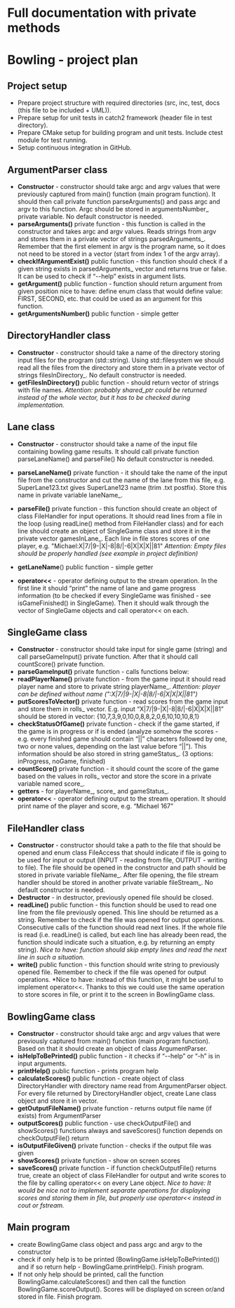 # Full documentation with private methods
# Bowling - project plan  

## Project setup

- Prepare project structure with required directories (src, inc, test, docs (this file to be included + UML)).
- Prepare setup for unit tests in catch2 framework (header file in test directory).
- Prepare CMake setup for building program and unit tests. Include ctest module for test running. 
- Setup continuous integration in GitHub.  

## ArgumentParser class 

- **Constructor** - constructor should take argc and argv values that were previously captured from main() function (main program function). It should then call private function parseArguments() and pass argc and argv to this function. Argc should be stored in argumentsNumber_ private variable.
No default constructor is needed. 
- **parseArguments()** private function - this function is called in the constructor and takes argc and argv values. Reads strings from argv and stores them in a private vector of strings parsedArguments_. Remember that the first element in argv is the program name, so it does not need to be stored in a vector (start from index 1 of the argv array).  
- **checkIfArgumentExist()** public function - this function should check if a given string exists in parsedArguments_ vector and returns true or false. It can be used to check if “--help” exists in argument lists.
- **getArgument()** public function - function should return argument from given position
nice to have: define enum class that would define value: FIRST, SECOND, etc. that could be used as an argument for this function.
- **getArgumentsNumber()** public function - simple getter

## DirectoryHandler class

- **Constructor** - constructor should take a name of the directory storing input files for the program (std::string). Using std::filesystem we should read all the files from the directory and store them in a private vector of strings filesInDirectory_.
No default constructor is needed.
- **getFilesInDirectory()** public function - should return vector of strings with file names.
*Attention: probably shared_ptr could be returned instead of the whole vector, but it has to be checked during implementation.*

## Lane class

- **Constructor** - constructor should take a name of the input file containing bowling game results. It should call private function parseLaneName() and parseFile()
No default constructor is needed.
- **parseLaneName()** private function - it should take the name of the input file from the constructor and cut the name of the lane from this file, e.g. SuperLane123.txt gives SuperLane123 name (trim .txt postfix). Store this name in private variable laneName_.

- **parseFile()** private function - this function should create an object of class FileHandler for input operations. It should read lines from a file in the loop (using readLine() method from FileHandler class) and for each line should create an object of SingleGame class and store it in the private vector gamesInLane_. Each line in file stores scores of one player, e.g. "Michael:X|7/|9-|X|-8|8/|-6|X|X|X||81"
*Attention: Empty files should be properly handled (see example in project definition)*
- **getLaneName**() public function - simple getter
- **operator<<** - operator defining output to the stream operation. In the first line it should “print” the name of lane and game progress information (to be checked if every SingleGame was finished - see isGameFinished() in SingleGame). Then it should walk through the vector of SingleGame objects and call operator<< on each.

## SingleGame class

- **Constructor** - constructor should take input for single game (string) and call parseGameInput() private function. After that it should call countScore() private function.
- **parseGameInput()** private function - calls functions below:
- **readPlayerName()** private function - from the game input it should read player name and store to private string playerName_.
*Attention: player can be defined without name (":X|7/|9-|X|-8|8/|-6|X|X|X||81")*
- **putScoresToVector()** private function - read scores from the game input and store them in rolls_ vector. E.g. input “X|7/|9-|X|-8|8/|-6|X|X|X||81” should be stored in vector: {10,7,3,9,0,10,0,8,8,2,0,6,10,10,10,8,1}
- **checkStatusOfGame()** private function - check if the game started, if the game is in progress or if is ended (analyze somehow the scores - e.g. every finished game should contain “||” characters followed by one, two or none values, depending on the last value before “||”). This information should be also stored in string gameStatus_. (3 options: inProgress, noGame, finished)
- **countScore()** private function - it should count the score of the game based on the values in rolls_ vector and store the score in a private variable named score_.
- **getters** - for playerName_, score_ and gameStatus_.
- **operator<<** - operator defining output to the stream operation. It should print name of the player and score, e.g. “Michael 167”

## FileHandler class

- **Constructor** - constructor should take a path to the file that should be opened and enum class FileAccess that should indicate if file is going to be used for input or output (INPUT - reading from file, OUTPUT - writing to file).
The file should be opened in the constructor and path should be stored in private variable fileName_. After file opening, the file stream handler should be stored in another private variable fileStream_.
No default constructor is needed.
- **Destructor** - in destructor, previously opened file should be closed.
- **readLine()** public function - this function should be used to read one line from the file previously opened. This line should be returned as a string.
Remember to check if the file was opened for output operations.
Consecutive calls of the function should read next lines. If the whole file is read (i.e. readLine() is called, but each line has already been read, the function should indicate such a situation, e.g. by returning an empty string).
*Nice to have: function should skip empty lines and read the next line in such a situation.*
- **write()** public function - this function should write string to previously opened file. Remember to check if the file was opened for output operations.
*Nice to have: instead of this function, it might be useful to implement operator<<. Thanks to this we could use the same operation to store scores in file, or print it to the screen in BowlingGame class.

## BowlingGame class

- **Constructor** - constructor should take argc and argv values that were previously captured from main() function (main program function). Based on that it should create an object of class ArgumentParser.
- **isHelpToBePrinted()** public function - it checks if “--help” or “-h” is in input arguments.
- **printHelp()** public function - prints program help
- **calculateScores()** public function - create object of class DirectoryHandler with directory name read from ArgumentParser object. For every file returned by DirectoryHandler object, create Lane class object and store it in vector.
- **getOutputFileName()** private function - returns output file name (if exists) from ArgumentParser
- **outputScores()** public function - use checkOutputFile() and showScores() functions always and saveScores() function depends on checkOutputFile() return
- **isOutputFileGiven()** private function - checks if the output file was given
- **showScores()** private function - show on screen scores
- **saveScores()** private function - if function checkOutputFile() returns true, create an object of class FileHandler for output and write scores to the file by calling operator<< on every Lane object.
*Nice to have: It would be nice not to implement separate operations for displaying scores and storing them in file, but properly use operator<< instead in cout or fstream.*

  
  

## Main program
- create BowlingGame class object and pass argc and argv to the constructor
- check if only help is to be printed (BowlingGame.isHelpToBePrinted()) and if so return help - BowlingGame.printHelp(). Finish program.
- If not only help should be printed, call the function BowlingGame.calculateScores() and then call the function BowlingGame.scoreOutput(). Scores will be displayed on screen or/and stored in file. Finish program.
